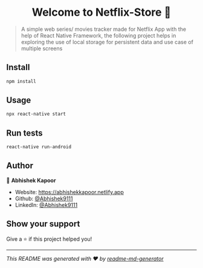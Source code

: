 <h1 align="center">Welcome to Netflix-Store 👋</h1>


> A simple web series/ movies tracker made for Netflix App with the help of React Native Framework, the following project helps in exploring the use of local storage for persistent data and use case of multiple screens

## Install

```sh
npm install
```

## Usage

```sh
npx react-native start
```

## Run tests

```sh
react-native run-android
```

## Author

👤 **Abhishek Kapoor**

* Website: https://abhishekkapoor.netlify.app
* Github: [@Abhishek9111](https://github.com/Abhishek9111)
* LinkedIn: [@Abhishek9111](https://linkedin.com/in/Abhishek9111)

## Show your support

Give a ⭐️ if this project helped you!

***
_This README was generated with ❤️ by [readme-md-generator](https://github.com/kefranabg/readme-md-generator)_
